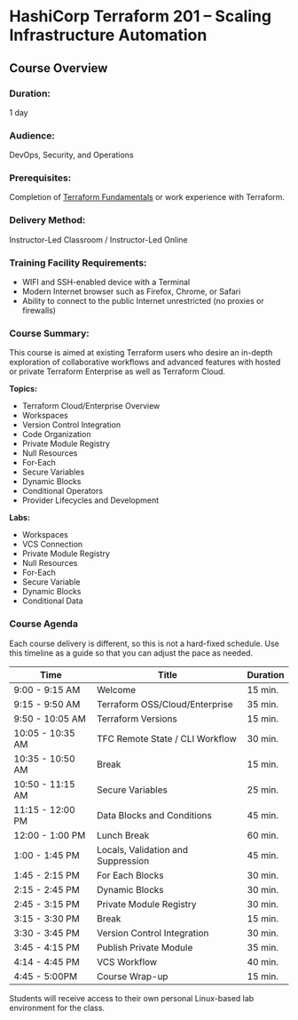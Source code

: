 # HashiCorp Terraform 201 – Scaling Infrastructure Automation

## Course Overview

### Duration:

1 day

### Audience:

DevOps, Security, and Operations

### Prerequisites:

Completion of [Terraform Fundamentals](https://riverpointtechnology.com/training-course/hashicorp-terraform-training-bundle-2) or work experience with Terraform.

### Delivery Method:

Instructor-Led Classroom / Instructor-Led Online

### Training Facility Requirements:

- WIFI and SSH-enabled device with a Terminal
- Modern Internet browser such as Firefox, Chrome, or Safari
- Ability to connect to the public Internet unrestricted (no proxies or firewalls)

### Course Summary:

This course is aimed at existing Terraform users who desire an in-depth exploration of collaborative workflows and advanced features with hosted or private Terraform Enterprise as well as Terraform Cloud.

**Topics:**

- Terraform Cloud/Enterprise Overview
- Workspaces
- Version Control Integration
- Code Organization
- Private Module Registry
- Null Resources
- For-Each
- Secure Variables
- Dynamic Blocks
- Conditional Operators
- Provider Lifecycles and Development

**Labs:**

- Workspaces
- VCS Connection
- Private Module Registry
- Null Resources
- For-Each
- Secure Variable
- Dynamic Blocks
- Conditional Data

### Course Agenda

Each course delivery is different, so this is not a hard-fixed schedule. Use this timeline as a guide so that you can adjust the pace as needed.

| Time             | Title                              | Duration |
| ---------------- | ---------------------------------- | -------- |
| 9:00 - 9:15 AM   | Welcome                            | 15 min.  |
| 9:15 - 9:50 AM   | Terraform OSS/Cloud/Enterprise     | 35 min.  |
| 9:50 - 10:05 AM  | Terraform Versions                 | 15 min.  |
| 10:05 - 10:35 AM | TFC Remote State / CLI Workflow    | 30 min.  |
| 10:35 - 10:50 AM | Break                              | 15 min.  |
| 10:50 - 11:15 AM | Secure Variables                   | 25 min.  |
| 11:15 - 12:00 PM | Data Blocks and Conditions         | 45 min.  |
| 12:00 - 1:00 PM  | Lunch Break                        | 60 min.  |
| 1:00 - 1:45 PM   | Locals, Validation and Suppression | 45 min.  |
| 1:45 - 2:15 PM   | For Each Blocks                    | 30 min.  |
| 2:15 - 2:45 PM   | Dynamic Blocks                     | 30 min.  |
| 2:45 - 3:15 PM   | Private Module Registry            | 30 min.  |
| 3:15 - 3:30 PM   | Break                              | 15 min.  |
| 3:30 - 3:45 PM   | Version Control Integration        | 30 min.  |
| 3:45 - 4:15 PM   | Publish Private Module             | 35 min.  |
| 4:14 - 4:45 PM   | VCS Workflow                       | 40 min.  |
| 4:45 - 5:00PM    | Course Wrap-up                     | 15 min.  |

Students will receive access to their own personal Linux-based lab environment for the class.
